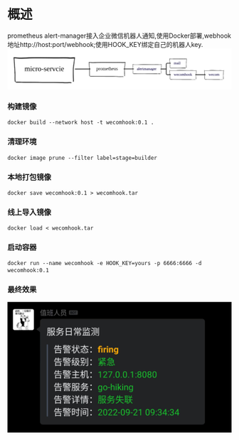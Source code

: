 # 概述

prometheus alert-manager接入企业微信机器人通知,使用Docker部署,webhook地址http://host:port/webhook;使用HOOK_KEY绑定自己的机器人key.
![](process.png)

### 构建镜像

```shell
docker build --network host -t wecomhook:0.1 .
```

### 清理环境

```shell
docker image prune --filter label=stage=builder
```

### 本地打包镜像

```shell
docker save wecomhook:0.1 > wecomhook.tar
```

### 线上导入镜像

```shell
docker load < wecomhook.tar
```

### 启动容器

```shell
docker run --name wecomhook -e HOOK_KEY=yours -p 6666:6666 -d wecomhook:0.1
```

### 最终效果

![](wecom.jpeg)